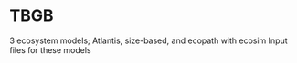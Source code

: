 # TBGB
3 ecosystem models; Atlantis, size-based, and ecopath with ecosim
Input files for these models
